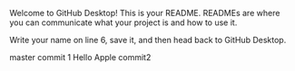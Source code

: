 Welcome to GitHub Desktop!
This is your README. READMEs are where you can communicate what your project is and how to use it.

Write your name on line 6, save it, and then head back to GitHub Desktop.

master commit 1
Hello Apple commit2
